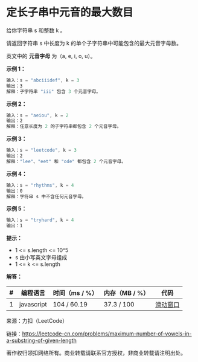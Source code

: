 # 定长子串中元音的最大数目

给你字符串 s 和整数 k 。

请返回字符串 s 中长度为 k 的单个子字符串中可能包含的最大元音字母数。

英文中的 **元音字母** 为（a, e, i, o, u）。

**示例 1：**

``` javascript
输入：s = "abciiidef", k = 3
输出：3
解释：子字符串 "iii" 包含 3 个元音字母。
```

**示例 2：**

``` javascript
输入：s = "aeiou", k = 2
输出：2
解释：任意长度为 2 的子字符串都包含 2 个元音字母。
```

**示例 3：**

``` javascript
输入：s = "leetcode", k = 3
输出：2
解释："lee"、"eet" 和 "ode" 都包含 2 个元音字母。
```

**示例 4：**

``` javascript
输入：s = "rhythms", k = 4
输出：0
解释：字符串 s 中不含任何元音字母。
```

**示例 5：**

``` javascript
输入：s = "tryhard", k = 4
输出：1
```

**提示：**

- 1 <= s.length <= 10^5
- s 由小写英文字母组成
- 1 <= k <= s.length

**解答：**

**#**|**编程语言**|**时间（ms / %）**|**内存（MB / %）**|**代码**
--|--|--|--|--
1|javascript|104 / 60.19|37.3 / 100|[滑动窗口](./javascript/ac_v1.js)

来源：力扣（LeetCode）

链接：https://leetcode-cn.com/problems/maximum-number-of-vowels-in-a-substring-of-given-length

著作权归领扣网络所有。商业转载请联系官方授权，非商业转载请注明出处。
